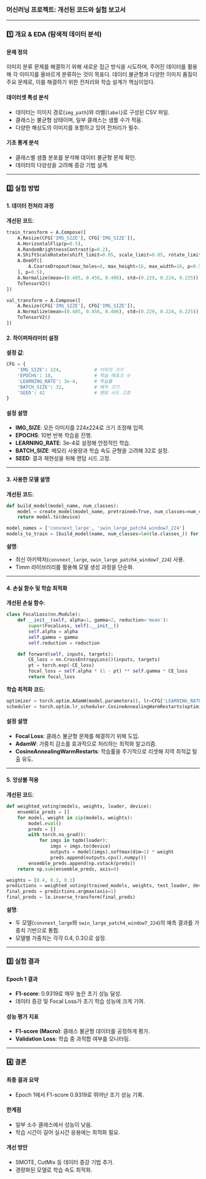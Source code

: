 ### 머신러닝 프로젝트: 개선된 코드와 실험 보고서

---

### **1️⃣ 개요 & EDA (탐색적 데이터 분석)**

#### 문제 정의  
이미지 분류 문제를 해결하기 위해 새로운 접근 방식을 시도하며, 주어진 데이터를 활용해 각 이미지를 올바르게 분류하는 것이 목표다. 데이터 불균형과 다양한 이미지 품질이 주요 문제로, 이를 해결하기 위한 전처리와 학습 설계가 핵심이었다.

#### 데이터셋 특성 분석  
- 데이터는 이미지 경로(`img_path`)와 라벨(`label`)로 구성된 CSV 파일.  
- 클래스는 불균형 상태이며, 일부 클래스는 샘플 수가 적음.  
- 다양한 해상도의 이미지를 포함하고 있어 전처리가 필수.  

#### 기초 통계 분석  
- 클래스별 샘플 분포를 분석해 데이터 불균형 문제 확인.  
- 데이터의 다양성을 고려해 증강 기법 설계.

---

### **2️⃣ 실험 방법**

#### **1. 데이터 전처리 과정**  
**개선된 코드**:
```python
train_transform = A.Compose([
    A.Resize(CFG['IMG_SIZE'], CFG['IMG_SIZE']),
    A.HorizontalFlip(p=0.5),
    A.RandomBrightnessContrast(p=0.2),
    A.ShiftScaleRotate(shift_limit=0.05, scale_limit=0.05, rotate_limit=15, p=0.5),
    A.OneOf([
        A.CoarseDropout(max_holes=8, max_height=16, max_width=16, p=0.5),
    ], p=0.5),
    A.Normalize(mean=(0.485, 0.456, 0.406), std=(0.229, 0.224, 0.225)),
    ToTensorV2()
])

val_transform = A.Compose([
    A.Resize(CFG['IMG_SIZE'], CFG['IMG_SIZE']),
    A.Normalize(mean=(0.485, 0.456, 0.406), std=(0.229, 0.224, 0.225)),
    ToTensorV2()
])
```

#### **2. 하이퍼파라미터 설정**  
**설정 값**:
```python
CFG = {
    'IMG_SIZE': 224,            # 이미지 크기
    'EPOCHS': 10,               # 학습 에포크 수
    'LEARNING_RATE': 3e-4,      # 학습률
    'BATCH_SIZE': 32,           # 배치 크기
    'SEED': 42                  # 랜덤 시드 고정
}
```

#### 설정 설명
- **IMG_SIZE**: 모든 이미지를 224x224로 크기 조정해 입력.  
- **EPOCHS**: 10번 반복 학습을 진행.  
- **LEARNING_RATE**: 3e-4로 설정해 안정적인 학습.  
- **BATCH_SIZE**: 메모리 사용량과 학습 속도 균형을 고려해 32로 설정.  
- **SEED**: 결과 재현성을 위해 랜덤 시드 고정.

---

#### **3. 사용한 모델 설명**  
**개선된 코드**:
```python
def build_model(model_name, num_classes):
    model = create_model(model_name, pretrained=True, num_classes=num_classes)
    return model.to(device)

model_names = ['convnext_large', 'swin_large_patch4_window7_224']
models_to_train = [build_model(name, num_classes=len(le.classes_)) for name in model_names]
```

**설명**:
- 최신 아키텍처(`convnext_large`, `swin_large_patch4_window7_224`) 사용.  
- Timm 라이브러리를 활용해 모델 생성 과정을 단순화.  

---

#### **4. 손실 함수 및 학습 최적화**  

**개선된 손실 함수**:
```python
class FocalLoss(nn.Module):
    def __init__(self, alpha=1, gamma=2, reduction='mean'):
        super(FocalLoss, self).__init__()
        self.alpha = alpha
        self.gamma = gamma
        self.reduction = reduction

    def forward(self, inputs, targets):
        CE_loss = nn.CrossEntropyLoss()(inputs, targets)
        pt = torch.exp(-CE_loss)
        focal_loss = self.alpha * (1 - pt) ** self.gamma * CE_loss
        return focal_loss
```

**학습 최적화 코드**:
```python
optimizer = torch.optim.AdamW(model.parameters(), lr=CFG['LEARNING_RATE'])
scheduler = torch.optim.lr_scheduler.CosineAnnealingWarmRestarts(optimizer, T_0=5, T_mult=2)
```

#### 설정 설명
- **Focal Loss**: 클래스 불균형 문제를 해결하기 위해 도입.  
- **AdamW**: 가중치 감소를 효과적으로 처리하는 최적화 알고리즘.  
- **CosineAnnealingWarmRestarts**: 학습률을 주기적으로 리셋해 지역 최적값 탈출 유도.  

---

#### **5. 앙상블 적용**  
**개선된 코드**:
```python
def weighted_voting(models, weights, loader, device):
    ensemble_preds = []
    for model, weight in zip(models, weights):
        model.eval()
        preds = []
        with torch.no_grad():
            for imgs in tqdm(loader):
                imgs = imgs.to(device)
                outputs = model(imgs).softmax(dim=1) * weight
                preds.append(outputs.cpu().numpy())
        ensemble_preds.append(np.vstack(preds))
    return np.sum(ensemble_preds, axis=0)

weights = [0.4, 0.3, 0.3]
predictions = weighted_voting(trained_models, weights, test_loader, device)
final_preds = predictions.argmax(axis=1)
final_preds = le.inverse_transform(final_preds)
```

**설명**:
- 두 모델(`convnext_large`와 `swin_large_patch4_window7_224`)의 예측 결과를 가중치 기반으로 통합.  
- 모델별 가중치는 각각 0.4, 0.3으로 설정.  

---

### **3️⃣ 실험 결과**

#### Epoch 1 결과  
- **F1-score**: 0.9319로 매우 높은 초기 성능 달성.  
- 데이터 증강 및 Focal Loss가 초기 학습 성능에 크게 기여.

#### 성능 평가 지표  
- **F1-score (Macro)**: 클래스 불균형 데이터를 공정하게 평가.  
- **Validation Loss**: 학습 중 과적합 여부를 모니터링.  

---

### **4️⃣ 결론**

#### 최종 결과 요약    
- Epoch 1에서 F1-score 0.9319로 뛰어난 초기 성능 기록.

#### 한계점  
- 일부 소수 클래스에서 성능이 낮음.  
- 학습 시간이 길어 실시간 응용에는 최적화 필요.  

#### 개선 방안  
- SMOTE, CutMix 등 데이터 증강 기법 추가.  
- 경량화된 모델로 학습 속도 최적화.  
